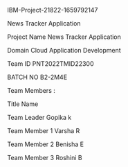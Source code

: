 
IBM-Project-21822-1659792147

News Tracker Application

Project Name	News Tracker Application

Domain	Cloud Application Development

Team ID	PNT2022TMID22300

BATCH NO	B2-2M4E

Team Members :

Title	Name

Team Leader	  Gopika k

Team Member 1	  Varsha R

Team Member 2	  Benisha E

Team Member 3	  Roshini B























